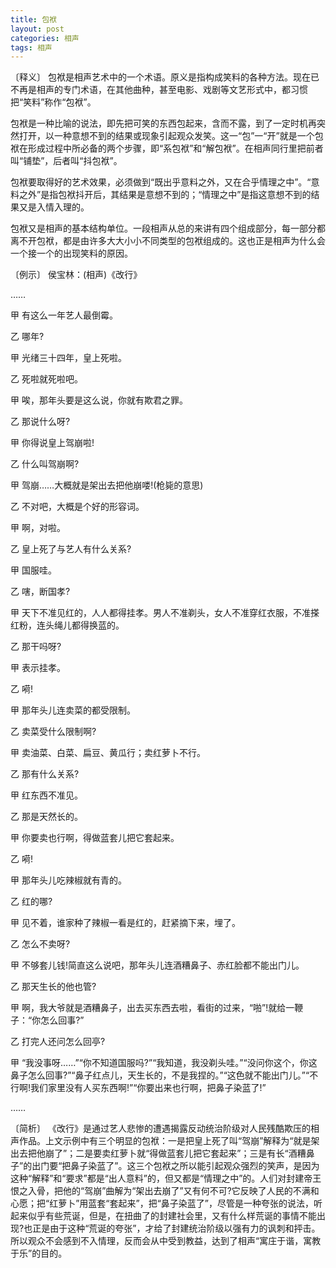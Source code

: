 ```yaml
---
title: 包袱
layout: post
categories: 相声
tags: 相声
---
```


〔释义〕 包袱是相声艺术中的一个术语。原义是指构成笑料的各种方法。现在已不再是相声的专门术语，在其他曲种，甚至电影、戏剧等文艺形式中，都习惯把“笑料”称作“包袱”。

包袱是一种比喻的说法，即先把可笑的东西包起来，含而不露，到了一定时机再突然打开，以一种意想不到的结果或现象引起观众发笑。这一“包”一“开”就是一个包袱在形成过程中所必备的两个步骤，即“系包袱”和“解包袱”。在相声同行里把前者叫“铺垫”，后者叫“抖包袱”。

包袱要取得好的艺术效果，必须做到“既出乎意料之外，又在合乎情理之中”。“意料之外”是指包袱抖开后，其结果是意想不到的；“情理之中”是指这意想不到的结果又是入情入理的。

包袱又是相声的基本结构单位。一段相声从总的来讲有四个组成部分，每一部分都离不开包袱，都是由许多大大小小不同类型的包袱组成的。这也正是相声为什么会一个接一个的出现笑料的原因。

〔例示〕 侯宝林：(相声)《改行》

……

甲 有这么一年艺人最倒霉。

乙 哪年?

甲 光绪三十四年，皇上死啦。

乙 死啦就死啦吧。

甲 唉，那年头要是这么说，你就有欺君之罪。

乙 那说什么呀?

甲 你得说皇上驾崩啦!

乙 什么叫驾崩啊?

甲 驾崩……大概就是架出去把他崩喽!(枪毙的意思)

乙 不对吧，大概是个好的形容词。

甲 啊，对啦。

乙 皇上死了与艺人有什么关系?

甲 国服哇。

乙 嗐，断国孝?

甲 天下不准见红的，人人都得挂孝。男人不准剃头，女人不准穿红衣服，不准搽红粉，连头绳儿都得换蓝的。

乙 那干吗呀?

甲 表示挂孝。

乙 嗬!

甲 那年头儿连卖菜的都受限制。

乙 卖菜受什么限制啊?

甲 卖油菜、白菜、扁豆、黄瓜行；卖红萝卜不行。

乙 那有什么关系?

甲 红东西不准见。

乙 那是天然长的。

甲 你要卖也行啊，得做蓝套儿把它套起来。

乙 嗬!

甲 那年头儿吃辣椒就有青的。

乙 红的哪?

甲 见不着，谁家种了辣椒一看是红的，赶紧摘下来，埋了。

乙 怎么不卖呀?

甲 不够套儿钱!简直这么说吧，那年头儿连酒糟鼻子、赤红脸都不能出门儿。

乙 那天生长的他也管?

甲 啊，我大爷就是酒糟鼻子，出去买东西去啦，看街的过来，“啪”!就给一鞭子：“你怎么回事?”

乙 打完人还问怎么回亭?

甲 “我没事呀……”“你不知道国服吗?”“我知道，我没剃头哇。”“没问你这个，你这鼻子怎么回事?”“鼻子红点儿，天生长的，不是我捏的。”“这色就不能出门儿。”“不行啊!我们家里没有人买东西啊!”“你要出来也行啊，把鼻子染蓝了!”

……

〔简析〕 《改行》是通过艺人悲惨的遭遇揭露反动统治阶级对人民残酷欺压的相声作品。上文示例中有三个明显的包袱：一是把皇上死了叫“驾崩”解释为“就是架出去把他崩了”；二是要卖红萝卜就“得做蓝套儿把它套起来”；三是有长“酒糟鼻子”的出门要“把鼻子染蓝了”。这三个包袱之所以能引起观众强烈的笑声，是因为这种“解释”和“要求”都是“出人意料”的，但又都是“情理之中”的。人们对封建帝王恨之入骨，把他的“驾崩”曲解为“架出去崩了”又有何不可?它反映了人民的不满和心愿；把“红萝卜”用蓝套“套起来”，把“鼻子染蓝了”，尽管是一种夸张的说法，听起来似乎有些荒诞，但是，在扭曲了的封建社会里，又有什么样荒诞的事情不能出现?也正是由于这种“荒诞的夸张”，才给了封建统治阶级以强有力的讽刺和抨击。所以观众不会感到不入情理，反而会从中受到教益，达到了相声“寓庄于谐，寓教于乐”的目的。 